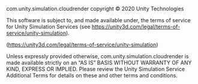 com.unity.simulation.cloudrender copyright © 2020 Unity Technologies

This software is subject to, and made available under, the terms of service for Unity Simulation Services (see https://unity3d.com/legal/terms-of-service/unity-simulation).

(https://unity3d.com/legal/terms-of-service/unity-simulation)

Unless expressly provided otherwise, com.unity.simulation.cloudrender is made available strictly on an “AS IS” BASIS WITHOUT WARRANTY OF ANY KIND, EXPRESS OR IMPLIED. Please review the Unity Simulation Service Additional Terms for details on these and other terms and conditions.
